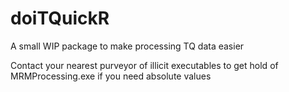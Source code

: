 # doiTQuickR
A small WIP package to make processing TQ data easier

Contact your nearest purveyor of illicit executables to get hold of MRMProcessing.exe if you need absolute values
